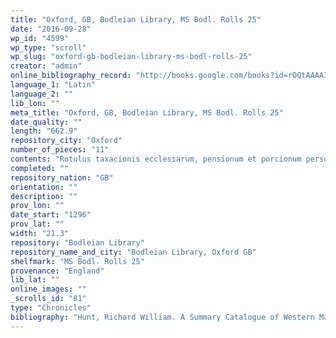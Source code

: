 ```yaml
---
title: "Oxford, GB, Bodleian Library, MS Bodl. Rolls 25"
date: "2016-09-28"
wp_id: "4599"
wp_type: "scroll"
wp_slug: "oxford-gb-bodleian-library-ms-bodl-rolls-25"
creator: "admin"
online_bibliography_record: "http://books.google.com/books?id=rOQtAAAAIAAJ&pg=PA558&lpg=PA558&dq=bodleian+library+pedigree+roll+2&source=bl&ots=YViuDY6a0W&sig=pR7fAhw7X8fupSiBIUJnBkRSl3I&hl=en&sa=X&ei=_-HCU4qzOMykyATosYLgCg&ved=0CD0Q6AEwBQ#v=onepage&q=bodleian%20library%20pedigree%20roll%202&f=false  p.590"
language_1: "Latin"
language_2: ""
lib_lon: ""
meta_title: "Oxford, GB, Bodleian Library, MS Bodl. Rolls 25"
date_quality: ""
length: "662.9"
repository_city: "Oxford"
number_of_pieces: "11"
contents: "Rotulus taxacionis ecclesiarum, pensionum et porcionum personarum ecclesiasticarum in archidiaconatibus Oxon., Bukyngham, Bedefordie, Huntyngdon et Norhampton."
completed: ""
repository_nation: "GB"
orientation: ""
description: ""
prov_lon: ""
date_start: "1296"
prov_lat: ""
width: "21.3"
repository: "Bodleian Library"
repository_name_and_city: "Bodleian Library, Oxford GB"
shelfmark: "MS Bodl. Rolls 25"
provenance: "England"
lib_lat: ""
online_images: ""
_scrolls_id: "81"
type: "Chronicles"
bibliography: "Hunt, Richard William. A Summary Catalogue of Western Manuscripts in the Bodleian Library at Oxford Which Have Not Hitherto Been Catalogued in the Quarto Series: With References to the Oriental and Other Manuscripts. Oxford: Clarendon Press, 1895, no. 3114"
---
```



